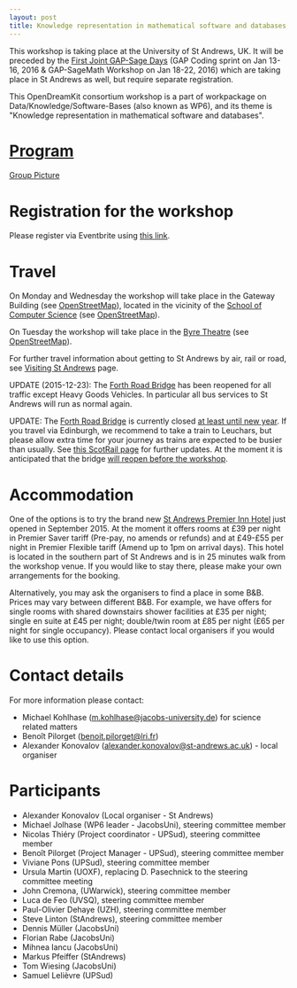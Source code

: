 ```yaml
---
layout: post
title: Knowledge representation in mathematical software and databases, University of St Andrews, St Andrews, 25th-27th January, 2016
---
```


This workshop is taking place at the University of St Andrews, UK. It will be preceded by the [First Joint GAP-Sage Days](http://gapdays.de/gap-sage-days2016/) (GAP Coding sprint on Jan 13-16, 2016 & GAP-SageMath Workshop on Jan 18-22, 2016) which are taking place in St Andrews as well, but require separate registration.

This OpenDreamKit consortium workshop is a part of workpackage on Data/Knowledge/Software-Bases (also known as WP6), and its theme is "Knowledge representation in mathematical software and databases".

# [Program](/meetings/2016-01-25-DKS/program)

[Group Picture](/meetings/2016-01-25-DKS/group_picture.jpg)

# Registration for the workshop

Please register via Eventbrite using [this link](https://www.eventbrite.com/e/opendreamkit-wp6-workshop-registration-19907319328).

# Travel

On Monday and Wednesday the workshop will take place in the Gateway Building (see [OpenStreetMap](http://www.openstreetmap.org/way/27225074#map=19/56.34119/-2.80943)), located
in the vicinity of the [School of Computer Science](http://www.cs.st-andrews.ac.uk/) (see [OpenStreetMap](http://www.openstreetmap.org/way/155223867#map=19/56.34030/-2.80871)).

On Tuesday the workshop will take place in the [Byre Theatre](http://byretheatre.com/)
(see [OpenStreetMap](http://www.openstreetmap.org/way/315991170#map=19/56.33891/-2.79156)).

For further travel information about getting to St Andrews by air, rail or road, see [Visiting St Andrews](http://www.st-andrews.ac.uk/about/visiting/) page.

UPDATE (2015-12-23): The [Forth Road Bridge](https://www.forthroadbridge.org) has been
reopened for all traffic except Heavy Goods Vehicles. In particular all bus services
to St Andrews will run as normal again.

UPDATE: The [Forth Road Bridge](https://www.forthroadbridge.org/) is currently closed
[at least until new year](http://www.bbc.co.uk/news/uk-scotland-35001277).
If you travel via Edinburgh, we recommend to take a train to Leuchars, but please
allow extra time for your journey as trains are expected to be busier than usually.
See [this ScotRail page](http://www.scotrail.co.uk/frb) for further updates.
At the moment it is anticipated that the bridge
[will reopen before the workshop](http://www.bbc.co.uk/news/uk-scotland-scotland-politics-35096668).

# Accommodation

One of the options is to try the brand new
[St Andrews Premier Inn Hotel](http://www.premierinn.com/en/hotel/STALAR/st-andrews)
just opened in September 2015. At the moment it offers rooms at £39 per night in
Premier Saver tariff (Pre-pay, no amends or refunds) and at £49-£55 per night in
Premier Flexible tariff (Amend up to 1pm on arrival days). This hotel is located
in the southern part of St Andrews and is in 25 minutes walk from the workshop venue.
If you would like to stay there, please make your own arrangements for the booking.

Alternatively, you may ask the organisers to find a place in some B&B. Prices may
vary between different B&B. For example, we have offers for single rooms with
shared downstairs shower facilities at £35 per night; single en suite at £45 per
night; double/twin room at £85 per night (£65 per night for single occupancy).
Please contact local organisers if you would like to use this option.

# Contact details

For more information please contact:

* Michael Kohlhase (m.kohlhase@jacobs-university.de) for science related matters
* Benoît Pilorget (benoit.pilorget@lri.fr)
* Alexander Konovalov (alexander.konovalov@st-andrews.ac.uk) - local organiser

# Participants

* Alexander Konovalov (Local organiser - St Andrews)
* Michael Jolhase (WP6 leader - JacobsUni), steering committee member
* Nicolas Thiéry (Project coordinator - UPSud), steering committee member
* Benoît Pilorget (Project Manager - UPSud), steering committee member
* Viviane Pons (UPSud), steering committee member
* Ursula Martin (UOXF), replacing D. Pasechnick to the steering committee meeting
* John Cremona, (UWarwick), steering committee member
* Luca de Feo (UVSQ), steering committee member
* Paul-Olivier Dehaye (UZH), steering committee member
* Steve Linton (StAndrews), steering committee member
* Dennis Müller (JacobsUni)
* Florian Rabe (JacobsUni)
* Mihnea Iancu (JacobsUni)
* Markus Pfeiffer (StAndrews)
* Tom Wiesing (JacobsUni)
* Samuel Lelièvre (UPSud)


